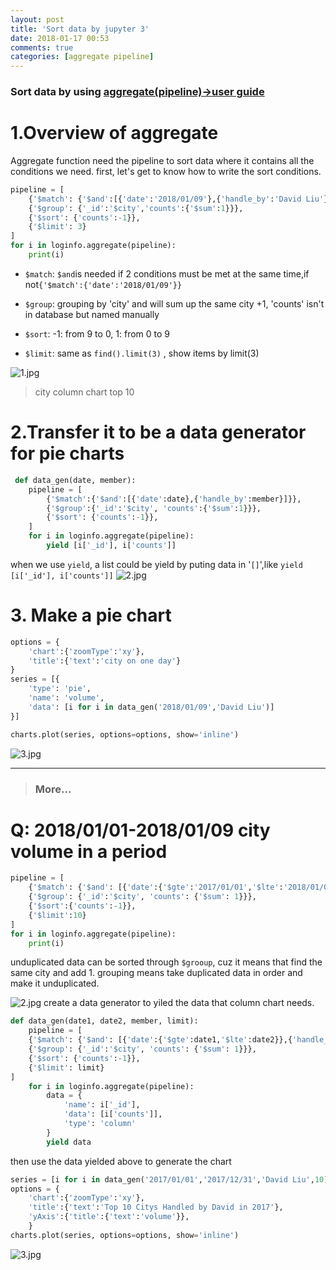 ```yaml
---
layout: post
title: 'Sort data by jupyter 3'
date: 2018-01-17 00:53
comments: true
categories: [aggregate pipeline]
---
```

### Sort data by using [aggregate(pipeline)->user guide](https://docs.mongodb.com/manual/reference/operator/aggregation/)

# 1.Overview of aggregate
Aggregate function need the pipeline to sort data where it contains all the conditions we need.
first, let's get to know how to write the sort conditions.
```python
pipeline = [
    {'$match': {'$and':[{'date':'2018/01/09'},{'handle_by':'David Liu'}]}},
    {'$group': {'_id':'$city','counts':{'$sum':1}}},
    {'$sort': {'counts':-1}},
    {'$limit': 3}
]
for i in loginfo.aggregate(pipeline):
    print(i)
```

* ```$match```: ```$and```is needed if 2 conditions must be met at the same time,if not```{'$match':{'date':'2018/01/09'}}```

* ```$group```: grouping by 'city' and will sum up the same city +1, 'counts' isn't in database but named manually 

* ```$sort```: -1: from 9 to 0, 1: from 0 to 9

* ```$limit```: same as ```find().limit(3)``` , show items by limit(3)

![1.jpg](http://user-image.logdown.io/user/42937/blog/39533/post/4773093/PhwpK2GQRRatsPLZZsXp_1.jpg)
> city column chart top 10

# 2.Transfer it to be a data generator for pie charts
```python
 def data_gen(date, member):
    pipeline = [
        {'$match':{'$and':[{'date':date},{'handle_by':member}]}},
        {'$group':{'_id':'$city', 'counts':{'$sum':1}}},
        {'$sort': {'counts':-1}},
    ]
    for i in loginfo.aggregate(pipeline):
        yield [i['_id'], i['counts']]
```
when we use ```yield```, a list could be yield by puting data in '```[]```',like ```yield [i['_id'], i['counts']]```
![2.jpg](http://user-image.logdown.io/user/42937/blog/39533/post/4773093/31dZ16OqQ8WJgeVYfGP7_2.jpg)

# 3. Make a pie chart
```python
options = {
    'chart':{'zoomType':'xy'},
    'title':{'text':'city on one day'}
}
series = [{
    'type': 'pie',
    'name': 'volume',
    'data': [i for i in data_gen('2018/01/09','David Liu')]
}]

charts.plot(series, options=options, show='inline')
```

![3.jpg](http://user-image.logdown.io/user/42937/blog/39533/post/4773093/SAQX7PO8T3KsT40yUp3m_3.jpg)

-----
> ### More...
# Q: 2018/01/01-2018/01/09 city volume in a period

```python
pipeline = [
    {'$match': {'$and': [{'date':{'$gte':'2017/01/01','$lte':'2018/01/09'}},{'handle_by':'David Liu'}]}},
    {'$group': {'_id':'$city', 'counts': {'$sum': 1}}},
    {'$sort':{'counts':-1}},
    {'$limit':10}
]
for i in loginfo.aggregate(pipeline):
    print(i)
```
unduplicated data can be sorted through ```$grooup```, cuz it means that find the same city and add 1.
grouping means take duplicated data in order and make it unduplicated.
	
![2.jpg](http://user-image.logdown.io/user/42937/blog/39533/post/4773093/fyHR4bURfabsCNCZ17iy_2.jpg)
create a data generator to yiled the data that column chart needs.
```python
def data_gen(date1, date2, member, limit):
    pipeline = [
    {'$match': {'$and': [{'date':{'$gte':date1,'$lte':date2}},{'handle_by':member}]}},
    {'$group': {'_id':'$city', 'counts': {'$sum': 1}}},
    {'$sort': {'counts':-1}},
    {'$limit': limit}
]
    for i in loginfo.aggregate(pipeline):
        data = {
            'name': i['_id'],
            'data': [i['counts']],
            'type': 'column'
        }
        yield data
```
then use the data yielded above to generate the chart
```python
series = [i for i in data_gen('2017/01/01','2017/12/31','David Liu',10) ]
options = {
    'chart':{'zoomType':'xy'},
    'title':{'text':'Top 10 Citys Handled by David in 2017'},
    'yAxis':{'title':{'text':'volume'}},
    }
charts.plot(series, options=options, show='inline')
```

![3.jpg](http://user-image.logdown.io/user/42937/blog/39533/post/4773093/lppeh9SiRHGDIfJDAsQw_3.jpg)
